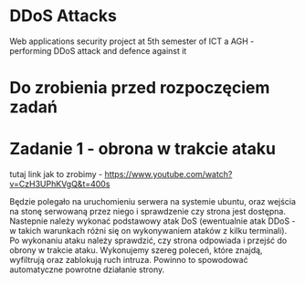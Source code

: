 # DDoS Attacks
Web applications security project at 5th semester of ICT a AGH - performing DDoS attack and defence against it
# Do zrobienia przed rozpoczęciem zadań

# Zadanie 1 - obrona w trakcie ataku

tutaj link jak to zrobimy - https://www.youtube.com/watch?v=CzH3UPhKVgQ&t=400s

Będzie polegało na uruchomieniu serwera na systemie ubuntu, oraz wejścia na stonę serwowaną przez niego i sprawdzenie czy strona jest dostępna. Nastepnie należy wykonać podstawowy atak DoS (ewentualnie atak DDoS - w takich warunkach różni się on wykonywaniem ataków z kilku terminali). Po wykonaniu ataku należy sprawdzić, czy strona odpowiada i przejść do obrony w trakcie ataku. Wykonujemy szereg poleceń, które znajdą, wyfiltrują oraz zablokują ruch intruza. Powinno to spowodować automatyczne powrotne działanie strony.

